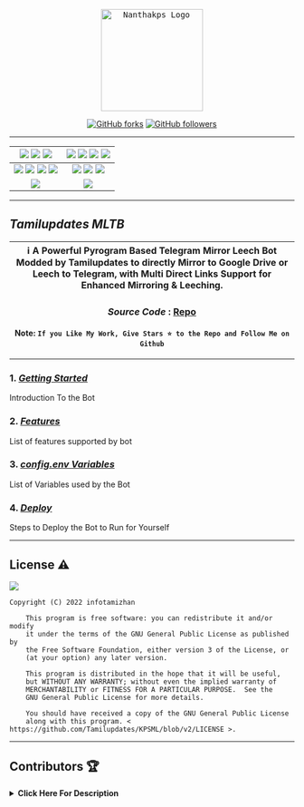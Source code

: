 <p align="center">
    <a href="https://telegram.me/KPSML">
        <kbd>
            <img width="180" src="https://graph.org/file/c2f574670f937de672ad0.jpg" alt="Nanthakps Logo">
        </kbd>
    </a>
</p>

<p align="center">
<div align=center>

[![GitHub forks](https://img.shields.io/github/forks/Tamilupdates/KPSML?style=social)](https://github.com/Tamilupdates/KPSML/fork)
[![GitHub followers](https://img.shields.io/github/followers/Tamilupdates?style=social&label=Followers)](https://github.com/Tamilupdates)

----

[![](https://img.shields.io/github/repo-size/Tamilupdates/KPSML?color=green&label=Repo%20Size&labelColor=292c3b)](#) [![](https://img.shields.io/github/commit-activity/m/Tamilupdates/KPSML?logo=github&labelColor=292c3b&label=Github%20Commits)](#) [![](https://img.shields.io/github/license/Tamilupdates/KPSML?style=flat&label=License&labelColor=292c3b)](#)|[![](https://img.shields.io/github/issues-raw/Tamilupdates/KPSML?style=flat&label=Open%20Issues&labelColor=292c3b)](#) [![](https://img.shields.io/github/issues-closed-raw/Tamilupdates/KPSML?style=flat&label=Closed%20Issues&labelColor=292c3b)](#) [![](https://img.shields.io/github/issues-pr-raw/Tamilupdates/KPSML?style=flat&label=Open%20Pull%20Requests&labelColor=292c3b)](#) [![](https://img.shields.io/github/issues-pr-closed-raw/Tamilupdates/KPSML?style=flat&label=Closed%20Pull%20Requests&labelColor=292c3b)](#)
:---:|:---:|
[![](https://img.shields.io/github/languages/count/Tamilupdates/KPSML?style=flat&label=Total%20Languages&labelColor=292c3b&color=blueviolet)](#) [![](https://img.shields.io/github/languages/top/Tamilupdates/KPSML?style=flat&logo=python&labelColor=292c3b)](#) [![](https://img.shields.io/github/last-commit/Tamilupdates/KPSML?style=flat&label=Last%20Commit&labelColor=292c3b&color=important)](#) [![](https://badgen.net/github/branches/Tamilupdates/KPSML?label=Total%20Branches&labelColor=292c3b)](#)|[![](https://img.shields.io/github/forks/Tamilupdates/KPSML?style=flat&logo=github&label=Forks&labelColor=292c3b&color=critical)](#) [![](https://img.shields.io/github/stars/Tamilupdates/KPSML?style=flat&logo=github&label=Stars&labelColor=292c3b&color=yellow)](#) [![](https://badgen.net/docker/pulls/KPSML/Tamilupdates?icon=docker&label=Pulls&labelColor=292c3b&color=blue)](#)
[![](https://img.shields.io/badge/Telegram%20Channel-Join-9cf?style=for-the-badge&logo=telegram&logoColor=blue&style=flat&labelColor=292c3b)](https://telegram.me/KPSTorrent) |[![](https://img.shields.io/badge/Support%20Group-Join-9cf?style=for-the-badge&logo=telegram&logoColor=blue&style=flat&labelColor=292c3b)](https://telegram.me/TorrentLeechGroup) |

</div>

----

## ***Tamilupdates MLTB***

<div align=center>

ℹ️ A Powerful Pyrogram Based Telegram Mirror Leech Bot Modded by Tamilupdates to directly Mirror to Google Drive or Leech to Telegram, with Multi Direct Links Support for Enhanced Mirroring & Leeching.|
---|
    
### ***Source Code*** : [Repo](https://github.com/Tamilupdates/KPSML)

#### Note: `If you Like My Work, Give Stars ⭐ to the Repo and Follow Me on Github`
    
----
</div>
</p>

### 1. [***Getting Started***](https://github.com/Tamilupdates/KPSML/wiki/Getting-Started)
Introduction To the Bot

### 2. [***Features***](https://github.com/Tamilupdates/KPSML/wiki/Features)
List of features supported by bot

### 3. [***config.env Variables***](https://github.com/Tamilupdates/KPSML/wiki/Setting-up-the-config.env-file)
List of Variables used by the Bot

### 4. [***Deploy***](https://github.com/Tamilupdates/KPSML/wiki/Deployment)
Steps to Deploy the Bot to Run for Yourself

---

## License ⚠️

[![](https://www.gnu.org/graphics/gplv3-with-text-136x68.png)](https://www.gnu.org/licenses/gpl-3.0.html)

```text
Copyright (C) 2022 infotamizhan

    This program is free software: you can redistribute it and/or modify
    it under the terms of the GNU General Public License as published by
    the Free Software Foundation, either version 3 of the License, or
    (at your option) any later version.

    This program is distributed in the hope that it will be useful,
    but WITHOUT ANY WARRANTY; without even the implied warranty of
    MERCHANTABILITY or FITNESS FOR A PARTICULAR PURPOSE.  See the
    GNU General Public License for more details.

    You should have received a copy of the GNU General Public License
    along with this program. < https://github.com/Tamilupdates/KPSML/blob/v2/LICENSE >.
```

---

## Contributors 🏆
<details>
    <summary><b>Click Here For Description</b></summary>

|![](https://avatars.githubusercontent.com/u/116391685)|![](https://avatars.githubusercontent.com/u/113664541)|![](https://avatars.githubusercontent.com/u/77075674)|![](https://avatars.githubusercontent.com/u/94453305)|![](https://avatars.githubusercontent.com/u/56303690)|![](https://avatars.githubusercontent.com/u/91935990)|![](https://avatars.githubusercontent.com/u/80155750)|
|---|---|---|---|---|---|---|
|[`Tamilupdates`](https://github.com/Tamilupdates)|[`CodeWithWeeb`](https://github.com/weebzone)|[`Anasty17`](https://github.com/anasty17)|[`Ajay Choudhary`](https://github.com/ajay0916) |[`Arshsisodiya`](https://github.com/arshsisodiya/helios-mirror) |[`ToxyTech`](https://github.com/dipeshpatil123)|[`MysterySD`](https://github.com/5MysterySD)|
| `Me` Master | Add modules and fixes & many more|Base Repo|For suggestion & fixing| For there BOT_PM and LOG feature| For Task Limit| For Help and PIXIBAY Support|

</details>
